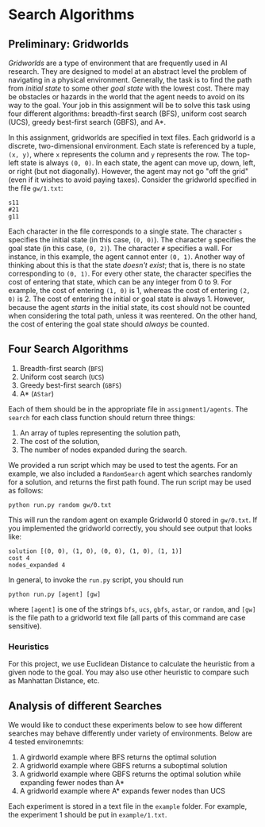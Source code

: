 
# Search Algorithms

## Preliminary: Gridworlds

*Gridworlds* are a type of environment that are frequently used in AI research.
They are designed to model at an abstract level the problem of navigating in a physical environment.
Generally, the task is to find the path from *initial state* to some other *goal state* with the lowest cost.
There may be obstacles or hazards in the world that the agent needs to avoid on its way to the goal.
Your job in this assignment will be to solve this task using four different algorithms:
breadth-first search (BFS), uniform cost search (UCS), greedy best-first search (GBFS), and A*.  

In this assignment, gridworlds are specified in text files.
Each gridworld is a discrete, two-dimensional environment.
Each state is referenced by a tuple, `(x, y)`, where `x` represents the column and `y` represents the row.
The top-left state is always `(0, 0)`.
In each state, the agent can move up, down, left, or right (but not diagonally).
However, the agent may not go "off the grid" (even if it wishes to avoid paying taxes).
Consider the gridworld specified in the file `gw/1.txt`:

```
s11
#21
g11
```

Each character in the file corresponds to a single state.
The character `s` specifies the initial state (in this case, `(0, 0)`).
The character `g` specifies the goal state (in this case, `(0, 2)`).
The character `#` specifies a wall. For instance, in this example, the agent cannot enter `(0, 1)`.
Another way of thinking about this is that the state *doesn't exist*; that is, there is no state corresponding to `(0, 1)`.
For every other state, the character specifies the cost of entering that state, which can be any integer from 0 to 9.
For example, the cost of entering `(1, 0)` is 1, whereas the cost of entering `(2, 0)` is 2.
The cost of entering the initial or goal state is always 1.
However, because the agent *starts* in the initial state, its cost should not be counted when considering the total path, unless it was reentered.
On the other hand, the cost of entering the goal state should *always* be counted.

## Four Search Algorithms

1. Breadth-first search (`BFS`)
2. Uniform cost search (`UCS`)
3. Greedy best-first search (`GBFS`)
4. A* (`AStar`)

Each of them should be in the appropriate file in `assignment1/agents`.
The `search` for each class function should return three things:

1. An array of tuples representing the solution path,
2. The cost of the solution,
3. The number of nodes expanded during the search.

We provided a run script which may be used to test the agents.
For an example, we also included a `RandomSearch` agent which searches randomly for a solution, and returns the first path found.
The run script may be used as follows:

```
python run.py random gw/0.txt
```

This will run the random agent on example Gridworld 0 stored in `gw/0.txt`.
If you implemented the gridworld correctly, you should see output that looks like:

```
solution [(0, 0), (1, 0), (0, 0), (1, 0), (1, 1)]
cost 4
nodes_expanded 4
```

In general, to invoke the `run.py` script, you should run
```
python run.py [agent] [gw]
```
where `[agent]` is one of the strings `bfs`, `ucs`, `gbfs`, `astar`, or `random`, and `[gw]` is the file path to a gridworld text file (all parts of this command are case sensitive).

### Heuristics
For this project, we use Euclidean Distance to calculate the heuristic from a given node to the goal. You may also use other heuristic to compare such as Manhattan Distance, etc.

## Analysis of different Searches
We would like to conduct these experiments below to see how different searches may behave differently under variety of environments. Below are 4 tested environemnts:

1. A girdworld example where BFS returns the optimal solution
2. A gridworld example where GBFS returns a suboptimal solution
3. A gridworld example where GBFS returns the optimal solution while expanding fewer nodes than A*
4. A gridworld example where A* expands fewer nodes than UCS

Each experiment is stored in a text file in the `example` folder.
For example, the experiment 1 should be put in `example/1.txt`.
